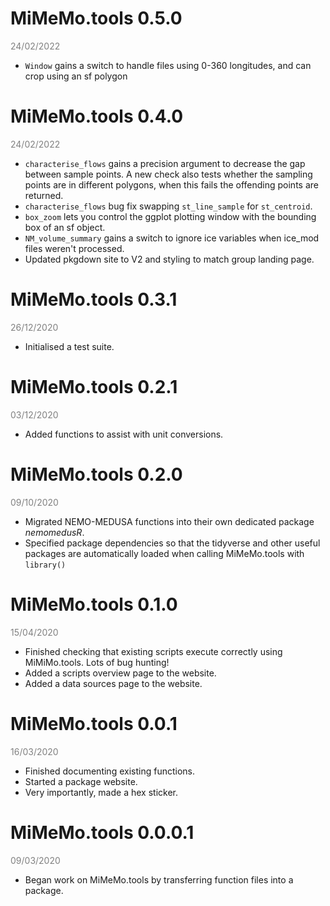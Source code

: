 # MiMeMo.tools 0.5.0 
<span style="color:grey;">24/02/2022</span>

* `Window` gains a switch to handle files using 0-360 longitudes, and can crop using an sf polygon 

# MiMeMo.tools 0.4.0 
<span style="color:grey;">24/02/2022</span>

* `characterise_flows` gains a precision argument to decrease the gap between sample points. A new check also tests whether the sampling points are in different polygons, when this fails the offending points are returned.
* `characterise_flows` bug fix swapping `st_line_sample` for `st_centroid`.
* `box_zoom` lets you control the ggplot plotting window with the bounding box of an sf object.
* `NM_volume_summary` gains a switch to ignore ice variables when ice_mod files weren't processed.
* Updated pkgdown site to V2 and styling to match group landing page.

# MiMeMo.tools 0.3.1 
<span style="color:grey;">26/12/2020</span>

* Initialised a test suite.

# MiMeMo.tools 0.2.1 
<span style="color:grey;">03/12/2020</span>

* Added functions to assist with unit conversions.

# MiMeMo.tools 0.2.0 
<span style="color:grey;">09/10/2020</span>

* Migrated NEMO-MEDUSA functions into their own dedicated package *nemomedusR*.
* Specified package dependencies so that the tidyverse and other useful packages are automatically loaded when calling MiMeMo.tools with `library()`

# MiMeMo.tools 0.1.0 
<span style="color:grey;">15/04/2020</span>

* Finished checking that existing scripts execute correctly using MiMiMo.tools. Lots of bug hunting!
* Added a scripts overview page to the website.
* Added a data sources page to the website.

# MiMeMo.tools 0.0.1 
<span style="color:grey;">16/03/2020</span>

* Finished documenting existing functions.
* Started a package website.
* Very importantly, made a hex sticker.

# MiMeMo.tools 0.0.0.1 
<span style="color:grey;">09/03/2020</span>

* Began work on MiMeMo.tools by transferring function files into a package.
